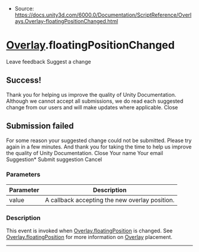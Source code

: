 * Source: https://docs.unity3d.com/6000.0/Documentation/ScriptReference/Overlays.Overlay-floatingPositionChanged.html

#  [Overlay](https://docs.unity3d.com/6000.0/Documentation/ScriptReference/Overlays.Overlay.html).floatingPositionChanged
Leave feedback
Suggest a change
## Success!
Thank you for helping us improve the quality of Unity Documentation. Although we cannot accept all submissions, we do read each suggested change from our users and will make updates where applicable.
Close
## Submission failed
For some reason your suggested change could not be submitted. Please <a>try again</a> in a few minutes. And thank you for taking the time to help us improve the quality of Unity Documentation.
Close
Your name Your email Suggestion* Submit suggestion
Cancel
### Parameters
Parameter | Description  
---|---  
value | A callback accepting the new overlay position.  
### Description
This event is invoked when [Overlay.floatingPosition](https://docs.unity3d.com/6000.0/Documentation/ScriptReference/Overlays.Overlay-floatingPosition.html) is changed.
See [Overlay.floatingPosition](https://docs.unity3d.com/6000.0/Documentation/ScriptReference/Overlays.Overlay-floatingPosition.html) for more information on [Overlay](https://docs.unity3d.com/6000.0/Documentation/ScriptReference/Overlays.Overlay.html) placement.
* * *
